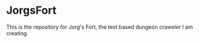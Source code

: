 # JorgsFort
This is the repository for Jorg's Fort, the text based dungeon craweler I am creating. 
